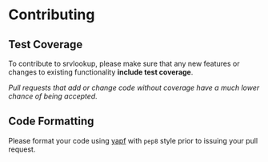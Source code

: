 # Contributing

## Test Coverage

To contribute to srvlookup, please make sure that any new features or changes
to existing functionality **include test coverage**.

*Pull requests that add or change code without coverage have a much lower chance of being accepted.*

## Code Formatting

Please format your code using [yapf](http://pypi.python.org/pypi/yapf)
with ``pep8`` style prior to issuing your pull request.
